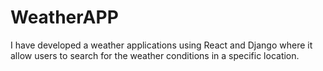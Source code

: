 # WeatherAPP
I have developed a weather applications using React and Django where it allow users to search for the weather conditions in a specific location.
